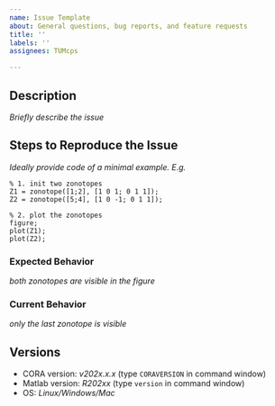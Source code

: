 ```yaml
---
name: Issue Template
about: General questions, bug reports, and feature requests
title: ''
labels: ''
assignees: TUMcps

---
```


## Description 

*Briefly describe the issue*

## Steps to Reproduce the Issue

*Ideally provide code of a minimal example. E.g.*
```
% 1. init two zonotopes
Z1 = zonotope([1;2], [1 0 1; 0 1 1]);
Z2 = zonotope([5;4], [1 0 -1; 0 1 1]);

% 2. plot the zonotopes
figure;
plot(Z1);
plot(Z2);
```

### Expected Behavior

*both zonotopes are visible in the figure*

### Current Behavior

*only the last zonotope is visible*

## Versions

- CORA version: *v202x.x.x* (type `CORAVERSION` in command window)
- Matlab version: *R202xx* (type `version` in command window)
- OS: *Linux/Windows/Mac*
